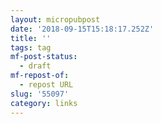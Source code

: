 ```yaml
---
layout: micropubpost
date: '2018-09-15T15:18:17.252Z'
title: ''
tags: tag
mf-post-status:
  - draft
mf-repost-of:
  - repost URL
slug: '55097'
category: links
---
```

